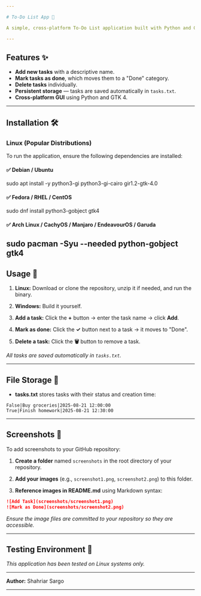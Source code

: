 ```yaml
---

# To-Do List App 📝

A simple, cross-platform To-Do List application built with Python and GTK 4. Allows you to manage tasks, mark them as done, and store task creation dates.

---
```


## Features ✨

* **Add new tasks** with a descriptive name.
* **Mark tasks as done**, which moves them to a "Done" category.
* **Delete tasks** individually.
* **Persistent storage** — tasks are saved automatically in `tasks.txt`.
* **Cross-platform GUI** using Python and GTK 4.

---

## Installation 🛠️

### Linux (Popular Distributions)

To run the application, ensure the following dependencies are installed:

#### ✅ Debian / Ubuntu


sudo apt install -y python3-gi python3-gi-cairo gir1.2-gtk-4.0

#### ✅ Fedora / RHEL / CentOS

sudo dnf install python3-gobject gtk4

#### ✅ Arch Linux / CachyOS / Manjaro / EndeavourOS / Garuda

sudo pacman -Syu --needed python-gobject gtk4
---

## Usage 🚀

1. **Linux:**
   Download or clone the repository, unzip it if needed, and run the binary.
2. **Windows:**
   Build it yourself.

2. **Add a task:** Click the **+** button → enter the task name → click **Add**.

3. **Mark as done:** Click the **✓** button next to a task → it moves to "Done".

4. **Delete a task:** Click the **🗑️** button to remove a task.

*All tasks are saved automatically in `tasks.txt`.*

---

## File Storage 📂

* **tasks.txt** stores tasks with their status and creation time:

```
False|Buy groceries|2025-08-21 12:00:00
True|Finish homework|2025-08-21 12:30:00
```

---

## Screenshots 📸

To add screenshots to your GitHub repository:

1. **Create a folder** named `screenshots` in the root directory of your repository.

2. **Add your images** (e.g., `screenshot1.png`, `screenshot2.png`) to this folder.

3. **Reference images in README.md** using Markdown syntax:

```markdown
![Add Task](screenshots/screenshot1.png)
![Mark as Done](screenshots/screenshot2.png)
```

*Ensure the image files are committed to your repository so they are accessible.*

---

## Testing Environment 🧪

*This application has been tested on Linux systems only.*

---

**Author:** Shahriar Sargo

---
